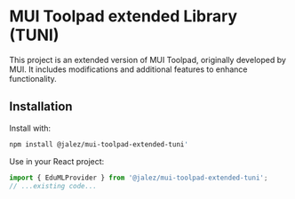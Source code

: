 <!-- @format -->

# MUI Toolpad extended Library (TUNI)

This project is an extended version of MUI Toolpad, originally developed by MUI. It includes modifications and additional features to enhance functionality.

## Installation

Install with:

```bash
npm install @jalez/mui-toolpad-extended-tuni'
```

Use in your React project:

```typescript
import { EduMLProvider } from '@jalez/mui-toolpad-extended-tuni';
// ...existing code...
```
